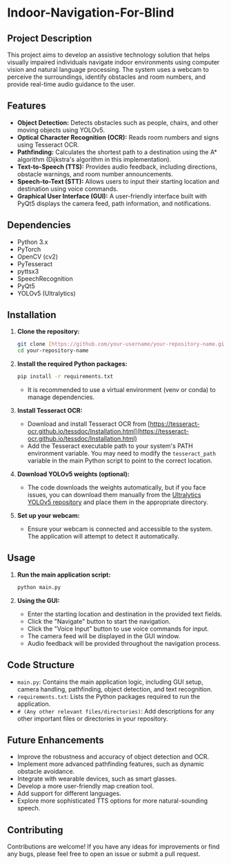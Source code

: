 # Indoor-Navigation-For-Blind

## Project Description

This project aims to develop an assistive technology solution that helps visually impaired individuals navigate indoor environments using computer vision and natural language processing. The system uses a webcam to perceive the surroundings, identify obstacles and room numbers, and provide real-time audio guidance to the user.

## Features

* **Object Detection:** Detects obstacles such as people, chairs, and other moving objects using YOLOv5.
* **Optical Character Recognition (OCR):** Reads room numbers and signs using Tesseract OCR.
* **Pathfinding:** Calculates the shortest path to a destination using the A\* algorithm (Dijkstra's algorithm in this implementation).
* **Text-to-Speech (TTS):** Provides audio feedback, including directions, obstacle warnings, and room number announcements.
* **Speech-to-Text (STT):** Allows users to input their starting location and destination using voice commands.
* **Graphical User Interface (GUI):** A user-friendly interface built with PyQt5 displays the camera feed, path information, and notifications.

## Dependencies

* Python 3.x
* PyTorch
* OpenCV (cv2)
* PyTesseract
* pyttsx3
* SpeechRecognition
* PyQt5
* YOLOv5 (Ultralytics)

## Installation

1.  **Clone the repository:**

    ```bash
    git clone [https://github.com/your-username/your-repository-name.git](https://github.com/your-username/your-repository-name.git)
    cd your-repository-name
    ```

2.  **Install the required Python packages:**

    ```bash
    pip install -r requirements.txt
    ```

    * It is recommended to use a virtual environment (venv or conda) to manage dependencies.

3.  **Install Tesseract OCR:**

    * Download and install Tesseract OCR from [https://tesseract-ocr.github.io/tessdoc/Installation.html](https://tesseract-ocr.github.io/tessdoc/Installation.html)
    * Add the Tesseract executable path to your system's PATH environment variable.  You may need to modify the `tesseract_path` variable in the main Python script to point to the correct location.

4.  **Download YOLOv5 weights (optional):**
    * The code downloads the weights automatically, but if you face issues, you can download them manually from the [Ultralytics YOLOv5 repository](https://github.com/ultralytics/yolov5) and place them in the appropriate directory.

5.  **Set up your webcam:**
    * Ensure your webcam is connected and accessible to the system. The application will attempt to detect it automatically.

## Usage

1.  **Run the main application script:**

    ```bash
    python main.py
    ```

2.  **Using the GUI:**

    * Enter the starting location and destination in the provided text fields.
    * Click the "Navigate" button to start the navigation.
    * Click the "Voice Input" button to use voice commands for input.
    * The camera feed will be displayed in the GUI window.
    * Audio feedback will be provided throughout the navigation process.

## Code Structure

* `main.py`: Contains the main application logic, including GUI setup, camera handling, pathfinding, object detection, and text recognition.
* `requirements.txt`: Lists the Python packages required to run the application.
* `# (Any other relevant files/directories)`:  Add descriptions for any other important files or directories in your repository.

## Future Enhancements

* Improve the robustness and accuracy of object detection and OCR.
* Implement more advanced pathfinding features, such as dynamic obstacle avoidance.
* Integrate with wearable devices, such as smart glasses.
* Develop a more user-friendly map creation tool.
* Add support for different languages.
* Explore more sophisticated TTS options for more natural-sounding speech.

## Contributing

Contributions are welcome! If you have any ideas for improvements or find any bugs, please feel free to open an issue or submit a pull request.





